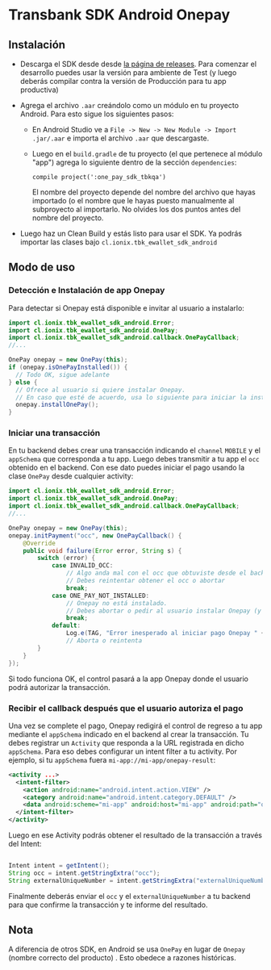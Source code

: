 # Transbank SDK Android Onepay

## Instalación

- Descarga el SDK desde desde [la página de releases](https://github.com/TransbankDevelopers/transbank-sdk-android-onepay/releases). Para comenzar el desarrollo puedes usar la versión para ambiente de Test (y luego deberás compilar contra la versión de Producción para tu app productiva)
- Agrega el archivo `.aar` creándolo como un módulo en tu proyecto Android. Para esto sigue los siguientes pasos: 
  - En Android Studio ve a `File -> New -> New Module -> Import .jar/.aar` e importa el archivo `.aar` que descargaste.
  - Luego en el `build.gradle` de tu proyecto (el que pertenece al módulo "app") agrega lo siguiente dentro de la sección `dependencies`: 

    ```
    compile project(':one_pay_sdk_tbkqa')
    ```

    El nombre del proyecto depende del nombre del archivo que hayas importado (o el nombre que le hayas puesto manualmente al subproyecto al importarlo. No olvides los dos puntos antes del nombre del proyecto.

- Luego haz un Clean Build y estás listo para usar el SDK. Ya podrás importar las clases bajo `cl.ionix.tbk_ewallet_sdk_android`

## Modo de uso  

### Detección e Instalación de app Onepay

Para detectar si Onepay está disponible e invitar al usuario a instalarlo:

```java
import cl.ionix.tbk_ewallet_sdk_android.Error;
import cl.ionix.tbk_ewallet_sdk_android.OnePay;
import cl.ionix.tbk_ewallet_sdk_android.callback.OnePayCallback;
//...

OnePay onepay = new OnePay(this);
if (onepay.isOnePayInstalled()) {
  // Todo OK, sigue adelante
} else {
  // Ofrece al usuario si quiere instalar Onepay. 
  // En caso que esté de acuerdo, usa lo siguiente para iniciar la instalación:
  onepay.installOnePay();
}
```

### Iniciar una transacción

En tu backend debes crear una transacción indicando el `channel` `MOBILE` y el `appSchema` que corresponda a tu app. Luego debes transmitir a tu app el `occ` obtenido en el backend. Con ese dato puedes iniciar el pago usando la clase `OnePay` desde cualquier activity:

```java
import cl.ionix.tbk_ewallet_sdk_android.Error;
import cl.ionix.tbk_ewallet_sdk_android.OnePay;
import cl.ionix.tbk_ewallet_sdk_android.callback.OnePayCallback;
//...

OnePay onepay = new OnePay(this);
onepay.initPayment("occ", new OnePayCallback() {
    @Override
    public void failure(Error error, String s) {
        switch (error) {
            case INVALID_OCC:
                // Algo anda mal con el occ que obtuviste desde el backend
                // Debes reintentar obtener el occ o abortar
                break;
            case ONE_PAY_NOT_INSTALLED:
                // Onepay no está instalado.
                // Debes abortar o pedir al usuario instalar Onepay (y luego reintentar initPayment)
                break;
            default:            
                Log.e(TAG, "Error inesperado al iniciar pago Onepay " + error.toString() + ":" + s);
                // Aborta o reintenta 
        }
    }
});
```

Si todo funciona OK, el control pasará a la app Onepay donde el usuario podrá autorizar la transacción.

### Recibir el callback después que el usuario autoriza el pago

Una vez se complete el pago, Onepay redigirá el control de regreso a tu app mediante el `appSchema` indicado en el backend al crear la transacción. Tu debes registrar un `Activity` que responda a la URL registrada en dicho `appSchema`. Para eso debes configurar un intent filter a tu activity. Por ejemplo, si tu `appSchema` fuera `mi-app://mi-app/onepay-result`:

```xml
<activity ...>
  <intent-filter>
    <action android:name="android.intent.action.VIEW" />
    <category android:name="android.intent.category.DEFAULT" />
    <data android:scheme="mi-app" android:host="mi-app" android:path="onepay-result" />
  </intent-filter>
</activity>
```

Luego en ese Activity podrás obtener el resultado de la transacción a través del Intent:

```java

Intent intent = getIntent();
String occ = intent.getStringExtra("occ");
String externalUniqueNumber = intent.getStringExtra("externalUniqueNumber");
```

Finalmente deberás enviar el `occ` y el `externalUniqueNumber` a tu backend para que confirme la transacción y te informe del resultado. 

## Nota

A diferencia de otros SDK, en Android se usa `OnePay` en lugar de `Onepay` (nombre correcto del producto) . Esto obedece a razones históricas.
